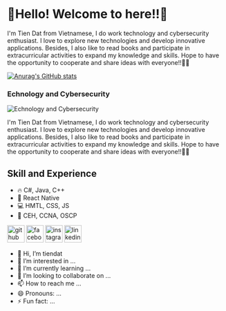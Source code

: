 # 👋Hello! Welcome to here!!👀
I'm Tien Dat from Vietnamese, I do work technology and cybersecurity enthusiast. I love to explore new technologies and develop innovative applications. Besides, I also like to read books and participate in extracurricular activities to expand my knowledge and skills. Hope to have the opportunity to cooperate and share ideas with everyone!!👨‍🎓 

[![Anurag's GitHub stats](https://github-readme-stats.vercel.app/api?username=eagle-nett&show_icons=true&theme=radical)](https://github.com/eagle-nett)



### Echnology and Cybersecurity
![Echnology and Cybersecurity](https://scontent.fsgn2-6.fna.fbcdn.net/v/t39.30808-6/414669332_2064818120547555_9043281213596675557_n.jpg?stp=cp6_dst-jpg&_nc_cat=110&ccb=1-7&_nc_sid=a5f93a&_nc_ohc=sK6rtEyouOIQ7kNvgHp7GBY&_nc_ht=scontent.fsgn2-6.fna&oh=00_AYCPdU36ek1EpitIF3Q0a1XMWtaCmsM1FYPfoRGbvRenXA&oe=6702E75D)

I'm Tien Dat from Vietnamese, I do work technology and cybersecurity enthusiast. I love to explore new technologies and develop innovative applications. Besides, I also like to read books and participate in extracurricular activities to expand my knowledge and skills. Hope to have the opportunity to cooperate and share ideas with everyone!!👨‍🎓 

## Skill and Experience
* 🔥 C#, Java, C++
* 📱 React Native
* 💻 HMTL, CSS, JS
* 🎃 CEH, CCNA, OSCP



[<img src='https://cdn.jsdelivr.net/npm/simple-icons@3.0.1/icons/github.svg' alt='github' height='40'>]([https://github.com/https://github.com/eagle-nett](https://github.com/eagle-nett))  [<img src='https://cdn.jsdelivr.net/npm/simple-icons@3.0.1/icons/facebook.svg' alt='facebook' height='40'>](https://www.facebook.com/facebook.com/ihatetndat)  [<img src='https://cdn.jsdelivr.net/npm/simple-icons@3.0.1/icons/instagram.svg' alt='instagram' height='40'>](https://www.instagram.com/https://www.instagram.com/ist_endat/)  [<img src='https://cdn.jsdelivr.net/npm/simple-icons@3.0.1/icons/linkedin.svg' alt='linkedin' height='40'>](linkedin.com/in/todat-en)  










- 👋 Hi, I’m tiendat
- 👀 I’m interested in ...
- 🌱 I’m currently learning ...
- 💞️ I’m looking to collaborate on ...
- 📫 How to reach me ...
- 😄 Pronouns: ...
- ⚡ Fun fact: ...

<!---
eagle-nett/eagle-nett is a ✨ special ✨ repository because its `README.md` (this file) appears on your GitHub profile.
You can click the Preview link to take a look at your changes.
--->
